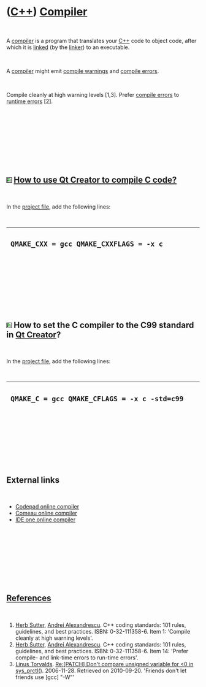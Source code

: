 



 

 

 

 

 

([C++](Cpp.md)) [Compiler](CppCompiler.md)
============================================

 

A [compiler](CppCompiler.md) is a program that translates your
[C++](Cpp.md) code to object code, after which it is
[linked](CppLink.md) (by the [linker](CppLinker.md)) to an executable.

 

A [compiler](CppCompiler.md) might emit [compile
warnings](CppCompileWarning.md) and [compile
errors](CppCompileError.md).

 

Compile cleanly at high warning levels \[1,3\]. Prefer [compile
errors](CppCompileError.md) to [runtime errors](CppRuntimeError.md)
\[2\].

 

 

 

 

 

![Qt Creator](PicQtCreator.png) [How to use Qt Creator to compile C code?](CppCompilerC.md)
--------------------------------------------------------------------------------------------

 

In the [project file](CppQtProjectFile.md), add the following lines:

 

  ------------------------------------------
  ` QMAKE_CXX = gcc QMAKE_CXXFLAGS = -x c`
  ------------------------------------------

 

 

 

 

 

![Qt Creator](PicQtCreator.png) How to set the C compiler to the C99 standard in [Qt Creator](CppQtCreator.md)?
----------------------------------------------------------------------------------------------------------------

 

In the [project file](CppQtProjectFile.md), add the following lines:

 

  -----------------------------------------------
  ` QMAKE_C = gcc QMAKE_CFLAGS = -x c -std=c99`
  -----------------------------------------------

 

 

 

 

 

External links
--------------

 

-   [Codepad online compiler](http://www.codepad.org)
-   [Comeau online compiler](http://www.comeaucomputing.com/tryitout)
-   [IDE one online compiler](http://www.ideone.com)

 

 

 

 

 

[References](CppReferences.md)
-------------------------------

 

1.  [Herb Sutter](CppHerbSutter.md), [Andrei
    Alexandrescu](CppAndreiAlexandrescu.md). C++ coding standards: 101
    rules, guidelines, and best practices. ISBN: 0-32-111358-6. Item 1:
    'Compile cleanly at high warning levels'.
2.  [Herb Sutter](CppHerbSutter.md), [Andrei
    Alexandrescu](CppAndreiAlexandrescu.md). C++ coding standards: 101
    rules, guidelines, and best practices. ISBN: 0-32-111358-6. Item 14:
    'Prefer compile- and link-time errors to run-time errors'.
3.  [Linus Torvalds](LinusTorvalds.md). [Re:\[PATCH\] Don't compare
    unsigned variable for &lt;0
    in sys\_prctl()](http://linux.derkeiler.com/Mailing-Lists/Kernel/2006-11/msg08325.html). 2006-11-28.
    Retrieved on 2010-09-20. 'Friends don't let friends use \[gcc\]
    "-W"'

 

 

 

 

 





 



